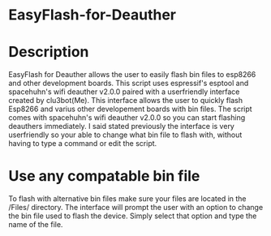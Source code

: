# EasyFlash-for-Deauther
#
# Description
EasyFlash for Deauther allows the user to easily flash bin files to esp8266 and other development boards. This script uses espressif's esptool and spacehuhn's wifi deauther v2.0.0 paired with a userfriendly interface created by clu3bot(Me). This interface allows the user to quickly flash Esp8266 and varius other developement boards with bin files. The script comes with spacehuhn's wifi deauther v2.0.0 so you can start flashing deauthers immediately. I said stated previously the interface is very userfriendly so your able to change what bin file to flash with, without having to type a command or edit the script. 


# Use any compatable bin file
To flash with alternative bin files make sure your files are located in the /Files/ directory. The interface will prompt the user with an option to change the bin file used to flash the device. Simply select that option and type the name of the file.  
